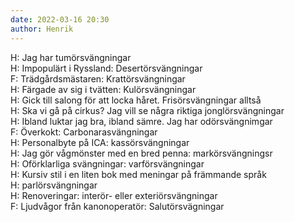 ```yaml
---
date: 2022-03-16 20:30
author: Henrik
---
```

H: Jag har tumörsvängningar   
H: Impopulärt i Ryssland: Desertörsvängningar   
F: Trädgårdsmästaren: Krattörsvängningar   
H: Färgade av sig i tvätten: Kulörsvängningar   
H: Gick till salong för att locka håret. Frisörsvängningar alltså   
H: Ska vi gå på cirkus?  Jag vill se några riktiga jonglörsvängningar   
H: Ibland luktar jag bra, ibland sämre. Jag har odörsvängnimgar   
F: Överkokt: Carbonarasvängningar   
H: Personalbyte på ICA: kassörsvängningar   
H: Jag gör vågmönster med en bred penna: markörsvängningsr   
H: Oförklarliga svängningar: varförsvängningar   
H: Kursiv stil i en liten bok med meningar på främmande språk   
H: parlörsvängningar   
H: Renoveringar: interör- eller exteriörsvängningar   
F: Ljudvågor från kanonoperatör: Salutörsvägningar   
